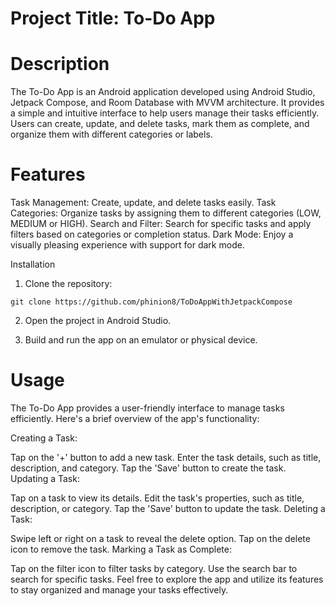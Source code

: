 # Project Title: To-Do App

# Description
The To-Do App is an Android application developed using Android Studio, Jetpack Compose, and Room Database with MVVM architecture. It provides a simple and intuitive interface to help users manage their tasks efficiently. Users can create, update, and delete tasks, mark them as complete, and organize them with different categories or labels.

# Features
Task Management: Create, update, and delete tasks easily.
Task Categories: Organize tasks by assigning them to different categories (LOW, MEDIUM or HIGH).
Search and Filter: Search for specific tasks and apply filters based on categories or completion status.
Dark Mode: Enjoy a visually pleasing experience with support for dark mode.

Installation
1. Clone the repository:
```
git clone https://github.com/phinion8/ToDoAppWithJetpackCompose
```
2. Open the project in Android Studio.

3. Build and run the app on an emulator or physical device.

# Usage
The To-Do App provides a user-friendly interface to manage tasks efficiently. Here's a brief overview of the app's functionality:

Creating a Task:

Tap on the '+' button to add a new task.
Enter the task details, such as title, description, and category.
Tap the 'Save' button to create the task.
Updating a Task:

Tap on a task to view its details.
Edit the task's properties, such as title, description, or category.
Tap the 'Save' button to update the task.
Deleting a Task:

Swipe left or right on a task to reveal the delete option.
Tap on the delete icon to remove the task.
Marking a Task as Complete:

Tap on the filter icon to filter tasks by category.
Use the search bar to search for specific tasks.
Feel free to explore the app and utilize its features to stay organized and manage your tasks effectively.



